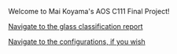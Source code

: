 Welcome to Mai Koyama's AOS C111 Final Project! 

[Navigate to the glass classification report](Report)

[Navigate to the configurations, if you wish](_config.yml)
